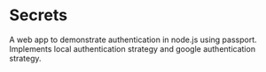 # Secrets
A web app to demonstrate authentication in node.js using passport. 
Implements local authentication strategy and google authentication strategy.

